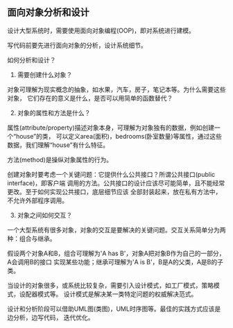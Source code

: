 ## 面向对象分析和设计

设计大型系统时，需要使用面向对象编程(OOP)，即对系统进行建模。

写代码前要先进行面向对象的分析，设计系统细节。

如何分析和设计？

1. 需要创建什么对象？

对象可理解为现实概念的抽象，如水果，汽车，房子，笔记本等。为什么需要这些对象，
它们存在的意义是什么，是否可以用简单的函数替代？

2. 对象的属性和方法是什么？

属性(attribute/property)描述对象本身，可理解为对象独有的数据，例如创建一个“house”的类，
可以定义area(面积)，bedrooms(卧室数量)等属性，通过这些数据，我们理解“house”有什么特征。

方法(method)是操纵对象属性的行为。

创建对象时要考虑一个关键问题：它提供什么公共接口？所谓公共接口(public interface)，即客户端
调用的方法。公共接口的设计应该尽可能简单，且不能经常更改。至于如何实现公共接口，底层细节应该
全部封装起来，放在私有方法中，不允许外部程序调用。

3. 对象之间如何交互？

一个大型系统有很多对象，对象的交互是要解决的关键问题。交互关系简单分为两种：组合与继承。

假设两个对象A和B，组合可理解为'A has B'，对象A把对象B作为自己的一部分，A会调用B的接口
实现某些功能；继承可理解为'A is B'，B是A的父类，A是B的子类。

当设计的对象很多，或系统比较复杂，需要引入设计模式，如工厂模式，策略模式，设配器模式等。
设计模式是解决某一类特定问题的权威解决范式。

设计和分析阶段可以借助UML图(类图)，UML时序图等。最佳的实践方式应该是边分析，边写代码，
迭代优化。